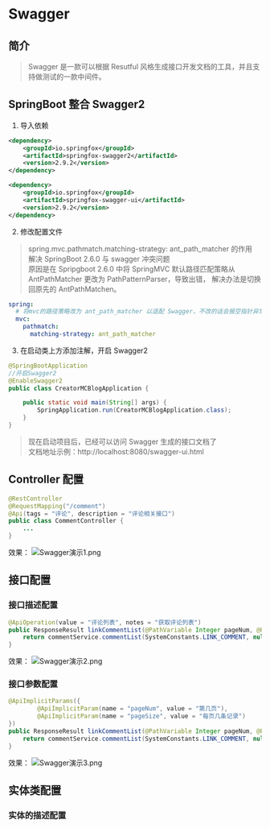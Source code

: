 # Swagger

## 简介

> Swagger 是一款可以根据 Resutful 风格生成接口开发文档的工具，并且支持做测试的一款中间件。

## SpringBoot 整合 Swagger2

1. 导入依赖

```xml
<dependency>
    <groupId>io.springfox</groupId>
    <artifactId>springfox-swagger2</artifactId>
    <version>2.9.2</version>
</dependency>

<dependency>
    <groupId>io.springfox</groupId>
    <artifactId>springfox-swagger-ui</artifactId>
    <version>2.9.2</version>
</dependency>
```

2. 修改配置文件

> spring.mvc.pathmatch.matching-strategy: ant_path_matcher 的作用<br>
解决 SpringBoot 2.6.0 与 swagger 冲突问题<br>
原因是在 Spripgboot 2.6.0 中将 SpringMVC 默认路径匹配策略从AntPathMatcher 更改为 PathPatternParser，导致出错，
解决办法是切换回原先的 AntPathMatchen。

```yml
spring:
  # 将mvc的路径策略改为 ant_path_matcher 以适配 Swagger，不改的话会报空指针异常
  mvc:
    pathmatch:
      matching-strategy: ant_path_matcher
```

3. 在启动类上方添加注解，开启 Swagger2

```java
@SpringBootApplication
//开启Swagger2
@EnableSwagger2
public class CreatorMCBlogApplication {

    public static void main(String[] args) {
        SpringApplication.run(CreatorMCBlogApplication.class);
    }
}
```

> 现在启动项目后，已经可以访问 Swagger 生成的接口文档了<br>
文档地址示例：http://localhost:8080/swagger-ui.html

## Controller 配置

```java
@RestController
@RequestMapping("/comment")
@Api(tags = "评论", description = "评论相关接口")
public class CommentController {
    ...
}
```

效果：
![Swagger演示1.png](https://s2.loli.net/2023/08/03/yR7ZIuq1EOcaV2i.png)

## 接口配置

### 接口描述配置

```java
@ApiOperation(value = "评论列表", notes = "获取评论列表")
public ResponseResult linkCommentList(@PathVariable Integer pageNum, @PathVariable Integer pageSize) {
    return commentService.commentList(SystemConstants.LINK_COMMENT, null, pageNum, pageSize);
}
```

效果：
![Swagger演示2.png](https://s2.loli.net/2023/08/03/4Cl8Z92tNdKik3x.png)

### 接口参数配置

```java
@ApiImplicitParams({
        @ApiImplicitParam(name = "pageNum", value = "第几页"),
        @ApiImplicitParam(name = "pageSize", value = "每页几条记录")
})
public ResponseResult linkCommentList(@PathVariable Integer pageNum, @PathVariable Integer pageSize) {
    return commentService.commentList(SystemConstants.LINK_COMMENT, null, pageNum, pageSize);
}
```

效果：
![Swagger演示3.png](https://s2.loli.net/2023/08/03/LvBNYi1dcmlVEk8.png)

## 实体类配置

### 实体的描述配置